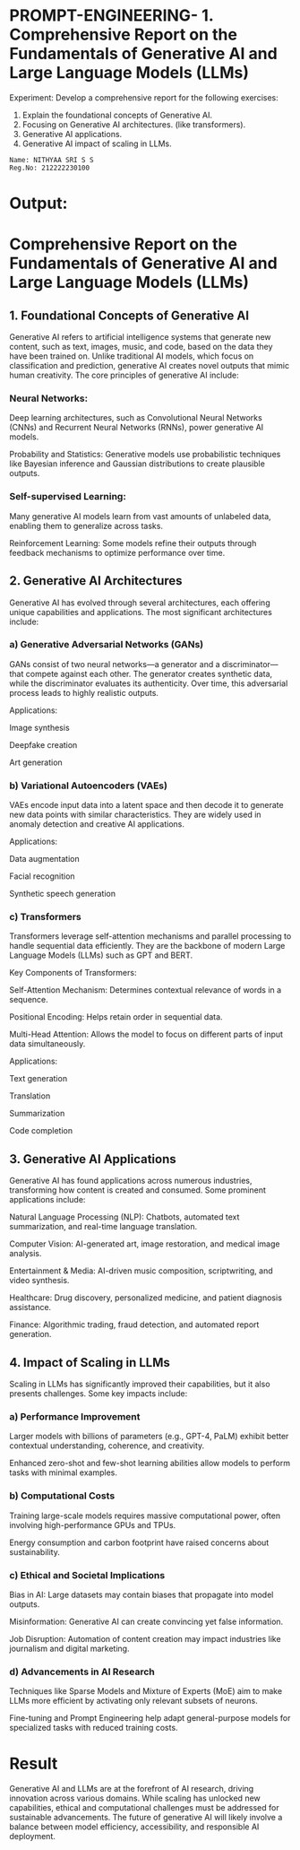 # PROMPT-ENGINEERING- 1.	Comprehensive Report on the Fundamentals of Generative AI and Large Language Models (LLMs)
Experiment:
Develop a comprehensive report for the following exercises:
1.	Explain the foundational concepts of Generative AI. 
2.	Focusing on Generative AI architectures. (like transformers).
3.	Generative AI applications.
4.	Generative AI impact of scaling in LLMs.

```   
Name: NITHYAA SRI S S
Reg.No: 212222230100
```

# Output:
# Comprehensive Report on the Fundamentals of Generative AI and Large Language Models (LLMs)

## 1. Foundational Concepts of Generative AI

Generative AI refers to artificial intelligence systems that generate new content, such as text, images, music, and code, based on the data they have been trained on. Unlike traditional AI models, which focus on classification and prediction, generative AI creates novel outputs that mimic human creativity. The core principles of generative AI include:

### Neural Networks: 
Deep learning architectures, such as Convolutional Neural Networks (CNNs) and Recurrent Neural Networks (RNNs), power generative AI models.

Probability and Statistics: Generative models use probabilistic techniques like Bayesian inference and Gaussian distributions to create plausible outputs.

### Self-supervised Learning: 
Many generative AI models learn from vast amounts of unlabeled data, enabling them to generalize across tasks.

Reinforcement Learning: Some models refine their outputs through feedback mechanisms to optimize performance over time.

## 2. Generative AI Architectures

Generative AI has evolved through several architectures, each offering unique capabilities and applications. The most significant architectures include:

### a) Generative Adversarial Networks (GANs)

GANs consist of two neural networks—a generator and a discriminator—that compete against each other. The generator creates synthetic data, while the discriminator evaluates its authenticity. Over time, this adversarial process leads to highly realistic outputs.

Applications:

Image synthesis

Deepfake creation

Art generation

### b) Variational Autoencoders (VAEs)

VAEs encode input data into a latent space and then decode it to generate new data points with similar characteristics. They are widely used in anomaly detection and creative AI applications.

Applications:

Data augmentation

Facial recognition

Synthetic speech generation

### c) Transformers

Transformers leverage self-attention mechanisms and parallel processing to handle sequential data efficiently. They are the backbone of modern Large Language Models (LLMs) such as GPT and BERT.

Key Components of Transformers:

Self-Attention Mechanism: Determines contextual relevance of words in a sequence.

Positional Encoding: Helps retain order in sequential data.

Multi-Head Attention: Allows the model to focus on different parts of input data simultaneously.

Applications:

Text generation

Translation

Summarization

Code completion

## 3. Generative AI Applications

Generative AI has found applications across numerous industries, transforming how content is created and consumed. Some prominent applications include:

Natural Language Processing (NLP): Chatbots, automated text summarization, and real-time language translation.

Computer Vision: AI-generated art, image restoration, and medical image analysis.

Entertainment & Media: AI-driven music composition, scriptwriting, and video synthesis.

Healthcare: Drug discovery, personalized medicine, and patient diagnosis assistance.

Finance: Algorithmic trading, fraud detection, and automated report generation.

## 4. Impact of Scaling in LLMs

Scaling in LLMs has significantly improved their capabilities, but it also presents challenges. Some key impacts include:

### a) Performance Improvement

Larger models with billions of parameters (e.g., GPT-4, PaLM) exhibit better contextual understanding, coherence, and creativity.

Enhanced zero-shot and few-shot learning abilities allow models to perform tasks with minimal examples.

### b) Computational Costs

Training large-scale models requires massive computational power, often involving high-performance GPUs and TPUs.

Energy consumption and carbon footprint have raised concerns about sustainability.

### c) Ethical and Societal Implications

 Bias in AI: Large datasets may contain biases that propagate into model outputs.

 Misinformation: Generative AI can create convincing yet false information.

 Job Disruption: Automation of content creation may impact industries like journalism and digital marketing.

### d) Advancements in AI Research

Techniques like Sparse Models and Mixture of Experts (MoE) aim to make LLMs more efficient by activating only relevant subsets of neurons.

Fine-tuning and Prompt Engineering help adapt general-purpose models for specialized tasks with reduced training costs.



# Result
Generative AI and LLMs are at the forefront of AI research, driving innovation across various domains. While scaling has unlocked new capabilities, ethical and computational challenges must be addressed for sustainable advancements. The future of generative AI will likely involve a balance between model efficiency, accessibility, and responsible AI deployment.
